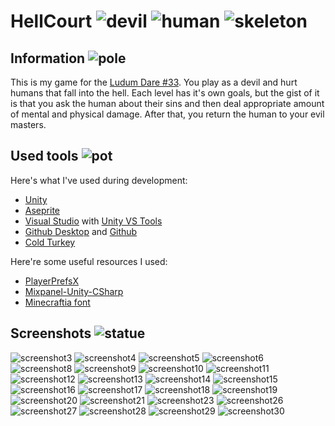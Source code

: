 # HellCourt ![devil](https://rawgit.com/chuckeles/HellCourtJam/master/Assets/Images/Devil.png) ![human](https://rawgit.com/chuckeles/HellCourtJam/master/Assets/Images/Human.png)  ![skeleton](https://rawgit.com/chuckeles/HellCourtJam/master/Assets/Images/Skeleton.png)

## Information ![pole](https://rawgit.com/chuckeles/HellCourtJam/master/Assets/Images/Pole.png)

This is my game for the [Ludum Dare #33](http://ludumdare.com/compo/ludum-dare-33/?action=preview&uid=33094). You play as a devil and hurt humans that fall into the hell. Each level has it's own goals, but the gist of it is that you ask the human about their sins and then deal appropriate amount of mental and physical damage. After that, you return the human to your evil masters.

## Used tools ![pot](https://rawgit.com/chuckeles/HellCourtJam/master/Assets/Images/Pot.png)

Here's what I've used during development:
- [Unity](http://unity3d.com/)
- [Aseprite](http://www.aseprite.org/)
- [Visual Studio](https://www.visualstudio.com/) with [Unity VS Tools](https://www.visualstudio.com/en-us/features/unitytools-vs.aspx)
- [Github Desktop](https://desktop.github.com/) and [Github](https://github.com/)
- [Cold Turkey](http://getcoldturkey.com/)

Here're some useful resources I used:
- [PlayerPrefsX](http://wiki.unity3d.com/index.php/ArrayPrefs2)
- [Mixpanel-Unity-CSharp](https://github.com/waltdestler/Mixpanel-Unity-CSharp)
- [Minecraftia font](http://www.dafont.com/minecraftia.font)

## Screenshots ![statue](https://rawgit.com/chuckeles/HellCourtJam/master/Assets/Images/Statue.png)

![screenshot3](https://cloud.githubusercontent.com/assets/4700122/9450054/baa55e96-4aa6-11e5-8d64-a3ffd797b411.png)
![screenshot4](https://cloud.githubusercontent.com/assets/4700122/9450067/ccdf25f6-4aa6-11e5-9f5d-afb087079e44.png)
![screenshot5](https://cloud.githubusercontent.com/assets/4700122/9450069/cce212f2-4aa6-11e5-884f-d9f5d8358965.png)
![screenshot6](https://cloud.githubusercontent.com/assets/4700122/9450066/ccde8fb0-4aa6-11e5-82e7-0e2594670a69.png)
![screenshot8](https://cloud.githubusercontent.com/assets/4700122/9450068/cce11cda-4aa6-11e5-9ac7-00b1603cb049.png)
![screenshot9](https://cloud.githubusercontent.com/assets/4700122/9450071/cce5700a-4aa6-11e5-884d-bcac071873d4.png)
![screenshot10](https://cloud.githubusercontent.com/assets/4700122/9450070/cce3da92-4aa6-11e5-9559-4039bbff1af4.png)
![screenshot11](https://cloud.githubusercontent.com/assets/4700122/9450074/ccf821f0-4aa6-11e5-915b-01a2f92276a9.png)
![screenshot12](https://cloud.githubusercontent.com/assets/4700122/9450072/ccf4d78e-4aa6-11e5-86b6-c8fb3347984b.png)
![screenshot13](https://cloud.githubusercontent.com/assets/4700122/9450075/ccf9ca6e-4aa6-11e5-9148-c589b2f67bd5.png)
![screenshot14](https://cloud.githubusercontent.com/assets/4700122/9450073/ccf7f9b4-4aa6-11e5-8d2b-18883d441673.png)
![screenshot15](https://cloud.githubusercontent.com/assets/4700122/9450076/cd02747a-4aa6-11e5-8b87-89fa79df0bf4.png)
![screenshot16](https://cloud.githubusercontent.com/assets/4700122/9450077/cd047c66-4aa6-11e5-8b5b-fbdc6412e380.png)
![screenshot17](https://cloud.githubusercontent.com/assets/4700122/9450078/cd0ba3c4-4aa6-11e5-853b-47fca3bd4968.png)
![screenshot18](https://cloud.githubusercontent.com/assets/4700122/9450080/cd0ff85c-4aa6-11e5-86aa-6ee5f63dac92.png)
![screenshot19](https://cloud.githubusercontent.com/assets/4700122/9450079/cd0dcfdc-4aa6-11e5-8aee-9cae82083465.png)
![screenshot20](https://cloud.githubusercontent.com/assets/4700122/9450081/cd15ee06-4aa6-11e5-9519-33d4edcad2cb.png)
![screenshot21](https://cloud.githubusercontent.com/assets/4700122/9450082/cd2151ba-4aa6-11e5-8d59-a3ae7e490b0c.png)
![screenshot23](https://cloud.githubusercontent.com/assets/4700122/9450084/cd2407a2-4aa6-11e5-8041-d1e3c9f83dbe.png)
![screenshot26](https://cloud.githubusercontent.com/assets/4700122/9450083/cd22e3f4-4aa6-11e5-9b41-c52e80cb6a1c.png)
![screenshot27](https://cloud.githubusercontent.com/assets/4700122/9450085/cd262d52-4aa6-11e5-9d94-12855261f22e.png)
![screenshot28](https://cloud.githubusercontent.com/assets/4700122/9450086/cd288f7a-4aa6-11e5-84b6-c343079b649c.png)
![screenshot29](https://cloud.githubusercontent.com/assets/4700122/9450087/cd30f3e0-4aa6-11e5-9667-a3d119b91ba1.png)
![screenshot30](https://cloud.githubusercontent.com/assets/4700122/9450088/cd397e52-4aa6-11e5-9d0c-9359c9382bed.png)
